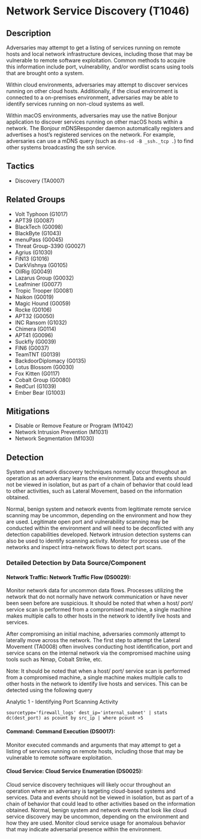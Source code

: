 # Network Service Discovery (T1046)

## Description
Adversaries may attempt to get a listing of services running on remote hosts and local network infrastructure devices, including those that may be vulnerable to remote software exploitation. Common methods to acquire this information include port, vulnerability, and/or wordlist scans using tools that are brought onto a system.   

Within cloud environments, adversaries may attempt to discover services running on other cloud hosts. Additionally, if the cloud environment is connected to a on-premises environment, adversaries may be able to identify services running on non-cloud systems as well.

Within macOS environments, adversaries may use the native Bonjour application to discover services running on other macOS hosts within a network. The Bonjour mDNSResponder daemon automatically registers and advertises a host’s registered services on the network. For example, adversaries can use a mDNS query (such as ```dns-sd -B _ssh._tcp .```) to find other systems broadcasting the ssh service.

## Tactics
- Discovery (TA0007)

## Related Groups
- Volt Typhoon (G1017)
- APT39 (G0087)
- BlackTech (G0098)
- BlackByte (G1043)
- menuPass (G0045)
- Threat Group-3390 (G0027)
- Agrius (G1030)
- FIN13 (G1016)
- DarkVishnya (G0105)
- OilRig (G0049)
- Lazarus Group (G0032)
- Leafminer (G0077)
- Tropic Trooper (G0081)
- Naikon (G0019)
- Magic Hound (G0059)
- Rocke (G0106)
- APT32 (G0050)
- INC Ransom (G1032)
- Chimera (G0114)
- APT41 (G0096)
- Suckfly (G0039)
- FIN6 (G0037)
- TeamTNT (G0139)
- BackdoorDiplomacy (G0135)
- Lotus Blossom (G0030)
- Fox Kitten (G0117)
- Cobalt Group (G0080)
- RedCurl (G1039)
- Ember Bear (G1003)

## Mitigations
- Disable or Remove Feature or Program (M1042)
- Network Intrusion Prevention (M1031)
- Network Segmentation (M1030)

## Detection
System and network discovery techniques normally occur throughout an operation as an adversary learns the environment. Data and events should not be viewed in isolation, but as part of a chain of behavior that could lead to other activities, such as Lateral Movement, based on the information obtained.

Normal, benign system and network events from legitimate remote service scanning may be uncommon, depending on the environment and how they are used. Legitimate open port and vulnerability scanning may be conducted within the environment and will need to be deconflicted with any detection capabilities developed. Network intrusion detection systems can also be used to identify scanning activity. Monitor for process use of the networks and inspect intra-network flows to detect port scans.

### Detailed Detection by Data Source/Component
#### Network Traffic: Network Traffic Flow (DS0029): 
Monitor network data for uncommon data flows. Processes utilizing the network that do not normally have network communication or have never been seen before are suspicious. It should be noted that when a host/ port/ service scan is performed from a compromised machine, a single machine makes multiple calls to other hosts in the network to identify live hosts and services.

After compromising an initial machine, adversaries commonly attempt to laterally move across the network. The first step to attempt the Lateral Movement (TA0008) often involves conducting host identification, port and service scans on the internal network via the compromised machine using tools such as Nmap, Cobalt Strike, etc.

Note: It should be noted that when a host/ port/ service scan is performed from a compromised machine, a single machine makes multiple calls to other hosts in the network to identify live hosts and services. This can be detected using the following query

Analytic 1 - Identifying Port Scanning Activity

```sourcetype='firewall_logs' dest_ip='internal_subnet' | stats dc(dest_port) as pcount by src_ip | where pcount >5```

#### Command: Command Execution (DS0017): 
Monitor executed commands and arguments that may attempt to get a listing of services running on remote hosts, including those that may be vulnerable to remote software exploitation.

#### Cloud Service: Cloud Service Enumeration (DS0025): 
Cloud service discovery techniques will likely occur throughout an operation where an adversary is targeting cloud-based systems and services. Data and events should not be viewed in isolation, but as part of a chain of behavior that could lead to other activities based on the information obtained.
Normal, benign system and network events that look like cloud service discovery may be uncommon, depending on the environment and how they are used. Monitor cloud service usage for anomalous behavior that may indicate adversarial presence within the environment.

